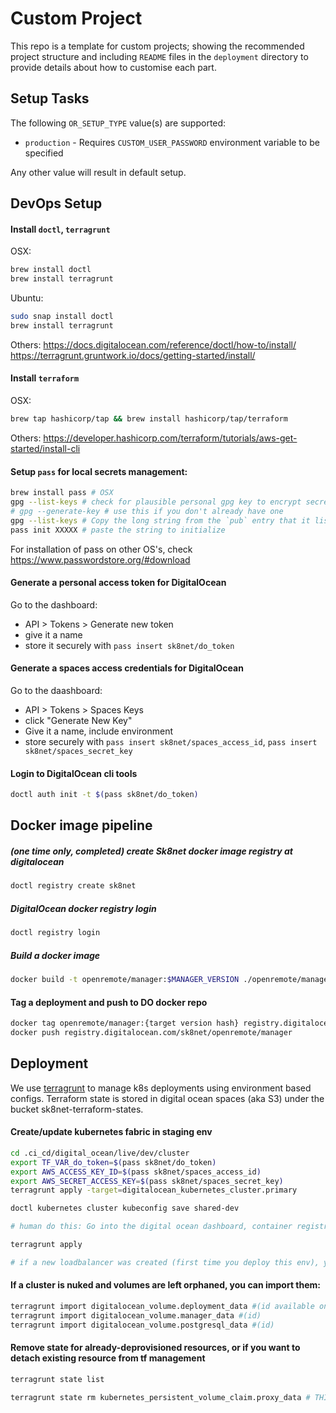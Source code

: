 # Custom Project
This repo is a template for custom projects; showing the recommended project structure and including `README` files in the `deployment` directory to provide details about how to customise each part.

## Setup Tasks
The following `OR_SETUP_TYPE` value(s) are supported:

* `production` - Requires `CUSTOM_USER_PASSWORD` environment variable to be specified 

Any other value will result in default setup.

## DevOps Setup

#### Install `doctl`, `terragrunt`
OSX:
```sh
brew install doctl
brew install terragrunt
```
Ubuntu:
```sh
sudo snap install doctl
brew install terragrunt
```
Others:
https://docs.digitalocean.com/reference/doctl/how-to/install/
https://terragrunt.gruntwork.io/docs/getting-started/install/

#### Install `terraform`
OSX:
```sh
brew tap hashicorp/tap && brew install hashicorp/tap/terraform
```

Others:
https://developer.hashicorp.com/terraform/tutorials/aws-get-started/install-cli

#### Setup `pass` for local secrets management:
```sh
brew install pass # OSX
gpg --list-keys # check for plausible personal gpg key to encrypt secrets
# gpg --generate-key # use this if you don't already have one
gpg --list-keys # Copy the long string from the `pub` entry that it lists
pass init XXXXX # paste the string to initialize
```
For installation of pass on other OS's, check https://www.passwordstore.org/#download

#### Generate a personal access token for DigitalOcean
Go to the dashboard:
* API > Tokens > Generate new token
* give it a name
* store it securely with `pass insert sk8net/do_token`

#### Generate a spaces access credentials for DigitalOcean
Go to the daashboard:
* API > Tokens > Spaces Keys
* click "Generate New Key"
* Give it a name, include environment
* store securely with `pass insert sk8net/spaces_access_id`, `pass insert sk8net/spaces_secret_key`

#### Login to DigitalOcean cli tools
```sh
doctl auth init -t $(pass sk8net/do_token)
```

## Docker image pipeline

##### (one time only, completed) create Sk8net docker image registry at digitalocean
```sh
doctl registry create sk8net
```

##### DigitalOcean docker registry login
```sh
doctl registry login
```

##### Build a docker image
```sh
docker build -t openremote/manager:$MANAGER_VERSION ./openremote/manager/build/install/manager/
```

#### Tag a deployment and push to DO docker repo
```sh
docker tag openremote/manager:{target version hash} registry.digitalocean.com/sk8net/openremote/manager
docker push registry.digitalocean.com/sk8net/openremote/manager
```

## Deployment

We use [terragrunt](https://blog.gruntwork.io/how-to-manage-multiple-environments-with-terraform-using-terragrunt-2c3e32fc60a8) to manage k8s deployments using environment based configs. Terraform state is stored in digital ocean spaces (aka S3) under the bucket sk8net-terraform-states.

#### Create/update kubernetes fabric in staging env
```sh
cd .ci_cd/digital_ocean/live/dev/cluster
export TF_VAR_do_token=$(pass sk8net/do_token)
export AWS_ACCESS_KEY_ID=$(pass sk8net/spaces_access_id)
export AWS_SECRET_ACCESS_KEY=$(pass sk8net/spaces_secret_key)
terragrunt apply -target=digitalocean_kubernetes_cluster.primary 

doctl kubernetes cluster kubeconfig save shared-dev

# human do this: Go into the digital ocean dashboard, container registry, click edit and enable integration for the newly created k8s cluster

terragrunt apply

# if a new loadbalancer was created (first time you deploy this env), you need to point a DNS record at it now
```

#### If a cluster is nuked and volumes are left orphaned, you can import them:
```sh
terragrunt import digitalocean_volume.deployment_data #(id available on inspection of the html table in DO volumes manager, lol)
terragrunt import digitalocean_volume.manager_data #(id)
terragrunt import digitalocean_volume.postgresql_data #(id)
```

#### Remove state for already-deprovisioned resources, or if you want to detach existing resource from tf management
```sh
terragrunt state list

terragrunt state rm kubernetes_persistent_volume_claim.proxy_data # THIS IS AN EXAMPLE, target your desired resource
```

